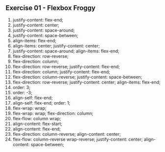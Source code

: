 ## Exercise 01 - Flexbox Froggy

1. justify-content: flex-end;
2. justify-content: center;
3. justify-content: space-around;
4. justify-content: space-between;
5. align-items: flex-end;
6. align-items: center;
   justify-content: center;
7. justify-content: space-around;
   align-items: flex-end;
8. flex-direction: row-reverse;
9. flex-direction: column;
10. flex-direction: row-reverse;
    justify-content: flex-end;
11. flex-direction: column;
    justify-content: flex-end;
12. flex-direction: column-reverse;
    justify-content: space-between;
13. flex-direction: row-reverse;
    justify-content: center;
    align-items: flex-end;
14. order: 3;
15. order: -3;
16. align-self: flex-end;
17. align-self: flex-end;
    order: 1;
18. flex-wrap: wrap;
19. flex-wrap: wrap;
    flex-direction: column;
20. flex-flow: column wrap;
21. align-content: flex-start;
22. align-content: flex-end;
23. flex-direction: column-reverse;
    align-content: center;
24. flex-flow: column-reverse wrap-reverse;
    justify-content: center;
    align-content: space-between;